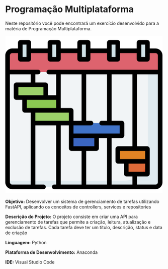 # Programação Multiplataforma

Neste repositório você pode encontrará um exercício desenvolvido para a matéria de  Programação Multiplataforma. 

<img src = "https://github.com/luanamayumi4/free_images/blob/main/task_icon.png"
 width="500px"/>

**Objetivo:** Desenvolver um sistema de gerenciamento de tarefas utilizando FastAPI, aplicando os conceitos de controllers, services e repositories

**Descrição do Projeto:** O projeto consiste em criar uma API para gerenciamento de tarefas que permite a criação, leitura, atualização e exclusão de tarefas. Cada tarefa deve ter um título, descrição, status e data de criação

**Linguagem:** Python

**Plataforma de Desenvolvimento:** Anaconda

**IDE:** Visual Studio Code

